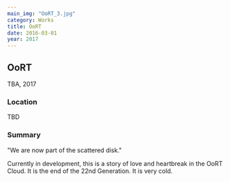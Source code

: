 ```yaml
---
main_img: "OoRT_3.jpg"
category: Works
title: OoRT
date: 2016-03-01
year: 2017
---
```

## OoRT

TBA, 2017

### Location

TBD

### Summary

"We are now part of the scattered disk."

Currently in development, this is a story of love and heartbreak in the OoRT Cloud.  It is the end of the 22nd Generation.  It is very cold.